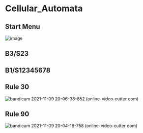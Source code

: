 # Cellular_Automata

## Start Menu
![image](https://user-images.githubusercontent.com/52111046/140954448-9d1647b4-acad-4b0a-96e7-6c3f995c0346.png)

## B3/S23

## B1/S12345678

## Rule 30
![bandicam 2021-11-09 20-06-38-852 (online-video-cutter com)](https://user-images.githubusercontent.com/52111046/140975793-e1558fa6-8e9d-4783-bc56-0d2a868638b5.gif)

## Rule 90
![bandicam 2021-11-09 20-04-18-758 (online-video-cutter com)](https://user-images.githubusercontent.com/52111046/140975116-1d2afdb3-9367-4716-ab51-9adb12a4c39e.gif)


